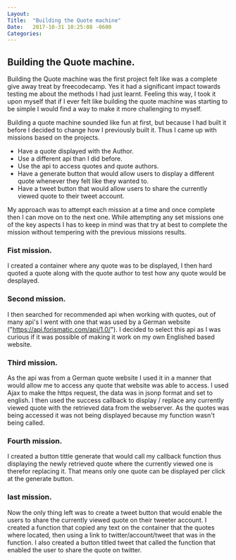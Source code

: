 ```yaml
---
Layout:	
Title:	"Building the Quote machine"
Date:	2017-10-31 10:25:08 -0600
Categories:	
---
```


## Building the Quote machine.

Building the Quote machine was the first project felt like was a complete give away treat by freecodecamp.
Yes it had a significant impact towards testing me about the methods I had just learnt.
Feeling this way, I took it  upon myself that if I ever felt like building the quote machine was starting to be simple I would find a way to make it more challenging to myself.

Building a quote machine sounded like fun at first, but because I had built it before I decided to change how I previously built it. Thus I came up with missions based on the projects.

 - Have a quote displayed with the Author.
 - Use a different api than I did before.
 - Use the api to access quotes and quote authors.
 - Have a generate button that would allow users to display a different quote whenever they felt like they wanted to.
 - Have a tweet button that would allow users to share the currently viewed quote to their tweet account.

My approach was to attempt each mission at a time and once complete then I can move on to the next one.
While attempting any set missions one of the key aspects I has to keep in mind was that try at best to complete the mission without tempering with the previous missions results.

### Fist mission.
I created a container where any quote was to be displayed, I then hard quoted  a quote along with the quote author to test how any quote would be desplayed.

### Second mission.
I then searched for recommended api when working with quotes, out of many api's I went with one that was used by a German website ("https://api.forismatic.com/api/1.0/").
I decided to select this api as I was curious if it was possible of making it work on my own Englished based website.

### Third mission.
As the api was from a German quote website I used it in a manner that would allow me to access any quote that website was able to access.
I used Ajax to make the https request, the data was in jsonp format and set to english.
I then used the success callback to display / replace any currently viewed quote  with the retrieved data from the webserver.
As the quotes was being accessed it was not being displayed because my function wasn't being called.

### Fourth mission.
I created a button tittle generate that would call my callback function thus displaying the newly retrieved quote where the currently viewed one is therefor replacing it.
That means only one quote can be displayed per click at the generate button.

### last mission.
Now the only thing left was to create a tweet button that would enable the users to share the currently viewed quote on their tweeter account.
I created a function that copied any text on the container that the quotes where located, then using a link to twitter/account/tweet that was in the function.
I also created a button titled tweet that called the function that enabled the user to share the quote on twitter.